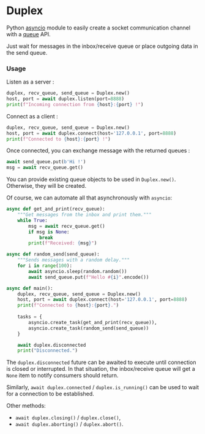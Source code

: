 # Duplex
Python [asyncio](https://docs.python.org/3/library/asyncio.html) module to easily create a socket communication channel with a [queue](https://docs.python.org/3/library/asyncio-queue.html) API.

Just wait for messages in the inbox/receive queue or place outgoing data in the send queue.

### Usage
Listen as a server :
```python
duplex, recv_queue, send_queue = Duplex.new()
host, port = await duplex.listen(port=8888)
print(f"Incoming connection from {host}:{port} !")
```

Connect as a client :
```python
duplex, recv_queue, send_queue = Duplex.new()
host, port = await duplex.connect(host='127.0.0.1', port=8888)
print(f"Connected to {host}:{port} !")
```

Once connected, you can exchange message with the returned queues :
```python
await send_queue.put(b'Hi !')
msg = await recv_queue.get()
```

You can provide existing queue objects to be used in `Duplex.new()`. Otherwise, they will be created.

Of course, we can automate all that asynchronously with `asyncio`:
```python
async def get_and_print(recv_queue):
    """Get messages from the inbox and print them."""
    while True:
        msg = await recv_queue.get()
        if msg is None:
            break
        print(f"Received: {msg}")

async def random_send(send_queue):
    """Sends messages with a random delay."""
    for i in range(100):
        await asyncio.sleep(random.random())
        await send_queue.put(f"Hello #{i}".encode())   

async def main():
    duplex, recv_queue, send_queue = Duplex.new()
    host, port = await duplex.connect(host='127.0.0.1', port=8888)
    print(f"Connected to {host}:{port}.")
    
    tasks = {
        asyncio.create_task(get_and_print(recv_queue)),
        asyncio.create_task(random_send(send_queue))
    }

    await duplex.disconnected
    print("Disconnected.")
```

The `duplex.disconnected` future can be awaited to execute until connection is closed or interrupted.
In that situation, the inbox/receive queue will get a `None` item to notify consumers should return.

Similarly, `await duplex.connected` / `duplex.is_running()` can be used to wait for a connection to be established.

Other methods:
- `await duplex.closing()` / `duplex.close()`,
- `await duplex.aborting()` / `duplex.abort()`.
